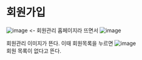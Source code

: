 # 회원가입 
![image](https://user-images.githubusercontent.com/109999600/181663814-774b9c33-c803-4c50-9c81-ec161b484123.png)
<- 회원관리 홉페이지라 뜨면서 
![image](https://user-images.githubusercontent.com/109999600/181663873-a05998ae-c02d-4809-87af-f51da7f5d774.png)

회원관리 이미지가 뜬다.
이때 회원목록을 누르면
![image](https://user-images.githubusercontent.com/109999600/181664051-d0cd984b-68b3-44fa-988d-1e316aa8c835.png)
<br>
회원 목록이 없다고 뜬다.
